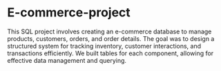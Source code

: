 # E-commerce-project
This SQL project involves creating an e-commerce database to manage products, customers, orders, and order details. The goal was to design a structured system for tracking inventory, customer interactions, and transactions efficiently. We built tables for each component, allowing for effective data management and querying.
